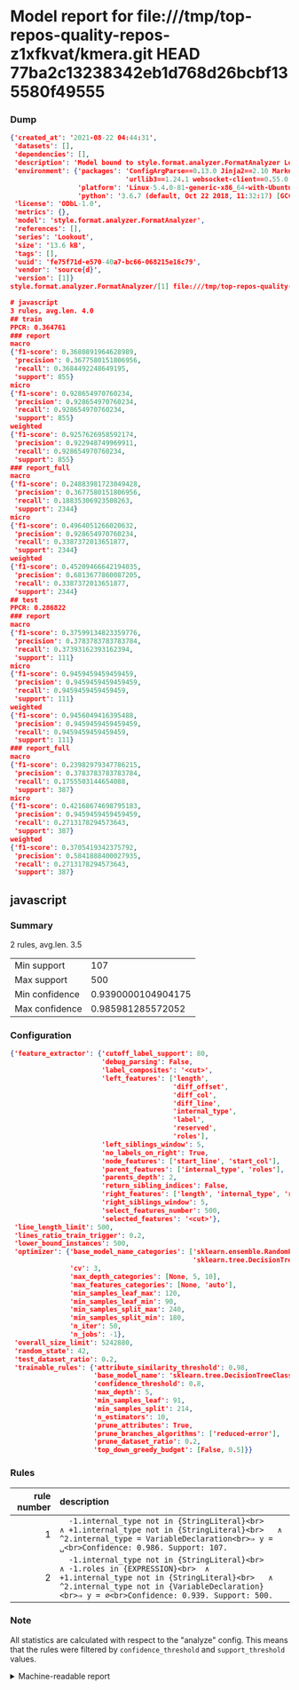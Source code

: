 # Model report for file:///tmp/top-repos-quality-repos-z1xfkvat/kmera.git HEAD 77ba2c13238342eb1d768d26bcbf135580f49555

### Dump

```json
{'created_at': '2021-08-22 04:44:31',
 'datasets': [],
 'dependencies': [],
 'description': 'Model bound to style.format.analyzer.FormatAnalyzer Lookout analyzer.',
 'environment': {'packages': 'ConfigArgParse==0.13.0 Jinja2==2.10 MarkupSafe==1.1.1 PyStemmer==1.3.0 PyYAML==5.1 Pympler==0.5 SQLAlchemy==1.2.10 SQLAlchemy-Utils==0.33.3 asdf==2.3.2 bblfsh==2.12.7 boto==2.49.0 boto3==1.9.130 botocore==1.12.130 cachetools==2.0.1 certifi==2019.3.9 chardet==3.0.4 clint==0.5.1 docker==3.7.0 docker-pycreds==0.4.0 dulwich==0.19.11 grpcio==1.19.0 grpcio-tools==1.19.0 humanfriendly==4.16.1 humanize==0.5.1 idna==2.8 jmespath==0.9.4 jsonschema==2.6.0 lookout-sdk==0.4.1 lookout-sdk-ml==0.19.0 lookout-style==0.2.0 lz4==2.1.6 modelforge==0.12.1 numpy==1.16.2 packaging==19.0 pandas==0.22.0 pip==19.0.3 protobuf==3.7.0 psycopg2-binary==2.7.5 pygtrie==2.3 pyparsing==2.3.1 python-dateutil==2.8.0 python-igraph==0.7.1.post6 pytz==2019.1 requests==2.21.0 requirements-parser==0.2.0 scikit-learn==0.20.1 scikit-optimize==0.5.2 scipy==1.2.1 semantic-version==2.6.0 setuptools==40.8.0 six==1.12.0 smart-open==1.8.1 sourced-ml==0.8.2 spdx==2.5.0 stringcase==1.2.0 tabulate==0.8.2 tqdm==4.31.1 '
                             'urllib3==1.24.1 websocket-client==0.55.0 xxhash==1.3.0',
                 'platform': 'Linux-5.4.0-81-generic-x86_64-with-Ubuntu-18.04-bionic',
                 'python': '3.6.7 (default, Oct 22 2018, 11:32:17) [GCC 8.2.0]'},
 'license': 'ODbL-1.0',
 'metrics': {},
 'model': 'style.format.analyzer.FormatAnalyzer',
 'references': [],
 'series': 'Lookout',
 'size': '13.6 kB',
 'tags': [],
 'uuid': 'fe75f71d-e570-40a7-bc66-068215e16c79',
 'vendor': 'source{d}',
 'version': [1]}
style.format.analyzer.FormatAnalyzer/[1] file:///tmp/top-repos-quality-repos-z1xfkvat/kmera.git 77ba2c13238342eb1d768d26bcbf135580f49555

# javascript
3 rules, avg.len. 4.0
## train
PPCR: 0.364761
### report
macro
{'f1-score': 0.3680891964628989,
 'precision': 0.3677580151806956,
 'recall': 0.3684492248649195,
 'support': 855}
micro
{'f1-score': 0.928654970760234,
 'precision': 0.928654970760234,
 'recall': 0.928654970760234,
 'support': 855}
weighted
{'f1-score': 0.9257626958592174,
 'precision': 0.922948749969911,
 'recall': 0.928654970760234,
 'support': 855}
### report_full
macro
{'f1-score': 0.24883981723049428,
 'precision': 0.3677580151806956,
 'recall': 0.18835306923508263,
 'support': 2344}
micro
{'f1-score': 0.4964051266020632,
 'precision': 0.928654970760234,
 'recall': 0.3387372013651877,
 'support': 2344}
weighted
{'f1-score': 0.45209466642194035,
 'precision': 0.6813677860087205,
 'recall': 0.3387372013651877,
 'support': 2344}
## test
PPCR: 0.286822
### report
macro
{'f1-score': 0.37599134823359776,
 'precision': 0.3783783783783784,
 'recall': 0.37393162393162394,
 'support': 111}
micro
{'f1-score': 0.9459459459459459,
 'precision': 0.9459459459459459,
 'recall': 0.9459459459459459,
 'support': 111}
weighted
{'f1-score': 0.9456049416395488,
 'precision': 0.9459459459459459,
 'recall': 0.9459459459459459,
 'support': 111}
### report_full
macro
{'f1-score': 0.23982979347786215,
 'precision': 0.3783783783783784,
 'recall': 0.1755503144654088,
 'support': 387}
micro
{'f1-score': 0.42168674698795183,
 'precision': 0.9459459459459459,
 'recall': 0.2713178294573643,
 'support': 387}
weighted
{'f1-score': 0.3705419342375792,
 'precision': 0.5841888400027935,
 'recall': 0.2713178294573643,
 'support': 387}
```

## javascript
### Summary
2 rules, avg.len. 3.5

| | |
|-|-|
|Min support|107|
|Max support|500|
|Min confidence|0.9390000104904175|
|Max confidence|0.985981285572052|

### Configuration

```json
{'feature_extractor': {'cutoff_label_support': 80,
                       'debug_parsing': False,
                       'label_composites': '<cut>',
                       'left_features': ['length',
                                         'diff_offset',
                                         'diff_col',
                                         'diff_line',
                                         'internal_type',
                                         'label',
                                         'reserved',
                                         'roles'],
                       'left_siblings_window': 5,
                       'no_labels_on_right': True,
                       'node_features': ['start_line', 'start_col'],
                       'parent_features': ['internal_type', 'roles'],
                       'parents_depth': 2,
                       'return_sibling_indices': False,
                       'right_features': ['length', 'internal_type', 'reserved', 'roles'],
                       'right_siblings_window': 5,
                       'select_features_number': 500,
                       'selected_features': '<cut>'},
 'line_length_limit': 500,
 'lines_ratio_train_trigger': 0.2,
 'lower_bound_instances': 500,
 'optimizer': {'base_model_name_categories': ['sklearn.ensemble.RandomForestClassifier',
                                              'sklearn.tree.DecisionTreeClassifier'],
               'cv': 3,
               'max_depth_categories': [None, 5, 10],
               'max_features_categories': [None, 'auto'],
               'min_samples_leaf_max': 120,
               'min_samples_leaf_min': 90,
               'min_samples_split_max': 240,
               'min_samples_split_min': 180,
               'n_iter': 50,
               'n_jobs': -1},
 'overall_size_limit': 5242880,
 'random_state': 42,
 'test_dataset_ratio': 0.2,
 'trainable_rules': {'attribute_similarity_threshold': 0.98,
                     'base_model_name': 'sklearn.tree.DecisionTreeClassifier',
                     'confidence_threshold': 0.8,
                     'max_depth': 5,
                     'min_samples_leaf': 91,
                     'min_samples_split': 214,
                     'n_estimators': 10,
                     'prune_attributes': True,
                     'prune_branches_algorithms': ['reduced-error'],
                     'prune_dataset_ratio': 0.2,
                     'top_down_greedy_budget': [False, 0.5]}}
```

### Rules

| rule number | description |
|----:|:-----|
| 1 | `  -1.internal_type not in {StringLiteral}<br>	∧ +1.internal_type not in {StringLiteral}<br>	∧ ^2.internal_type = VariableDeclaration<br>⇒ y = ␣<br>Confidence: 0.986. Support: 107.` |
| 2 | `  -1.internal_type not in {StringLiteral}<br>	∧ -1.roles in {EXPRESSION}<br>	∧ +1.internal_type not in {StringLiteral}<br>	∧ ^2.internal_type not in {VariableDeclaration}<br>⇒ y = ∅<br>Confidence: 0.939. Support: 500.` |

### Note
All statistics are calculated with respect to the "analyze" config. This means that the rules were filtered by
`confidence_threshold` and `support_threshold` values.

<details>
    <summary>Machine-readable report</summary>
```json
{"javascript": {"avg_rule_len": 3.5, "max_conf": 0.985981285572052, "max_support": 500, "min_conf": 0.9390000104904175, "min_support": 107, "num_rules": 2}}
```
</details>
